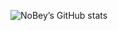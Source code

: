 ![NoBey’s GitHub stats](https://github-readme-stats.vercel.app/api?username=nobey&theme=graywhite&show_icons=true)
